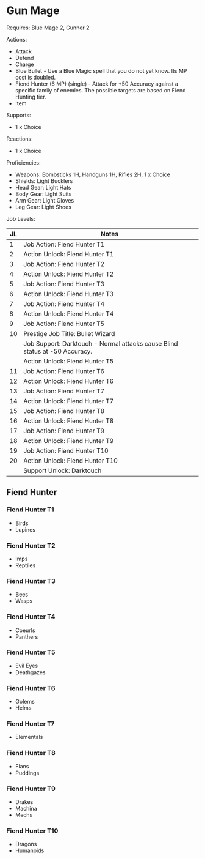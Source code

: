 # Gun Mage

Requires: Blue Mage 2, Gunner 2

Actions:

- Attack
- Defend
- Charge
- Blue Bullet - Use a Blue Magic spell that you do not yet know. Its MP cost is doubled.
- Fiend Hunter (6 MP) (single) - Attack for +50 Accuracy against a specific family of enemies. The possible targets are based on Fiend Hunting tier.
- Item

Supports:

- 1 x Choice

Reactions:

- 1 x Choice

Proficiencies:

- Weapons: Bombsticks 1H, Handguns 1H, Rifles 2H, 1 x Choice
- Shields: Light Bucklers
- Head Gear: Light Hats
- Body Gear: Light Suits
- Arm Gear: Light Gloves
- Leg Gear: Light Shoes

Job Levels:

| JL | Notes |
| --- | --- |
| 1 | Job Action: Fiend Hunter T1
| 2 | Action Unlock: Fiend Hunter T1
| 3 | Job Action: Fiend Hunter T2
| 4 | Action Unlock: Fiend Hunter T2
| 5 | Job Action: Fiend Hunter T3
| 6 | Action Unlock: Fiend Hunter T3
| 7 | Job Action: Fiend Hunter T4
| 8 | Action Unlock: Fiend Hunter T4
| 9 | Job Action: Fiend Hunter T5
| 10 | Prestige Job Title: Bullet Wizard
|    | Job Support: Darktouch - Normal attacks cause Blind status at -50 Accuracy.
|    | Action Unlock: Fiend Hunter T5
| 11 | Job Action: Fiend Hunter T6
| 12 | Action Unlock: Fiend Hunter T6
| 13 | Job Action: Fiend Hunter T7
| 14 | Action Unlock: Fiend Hunter T7
| 15 | Job Action: Fiend Hunter T8
| 16 | Action Unlock: Fiend Hunter T8
| 17 | Job Action: Fiend Hunter T9
| 18 | Action Unlock: Fiend Hunter T9
| 19 | Job Action: Fiend Hunter T10
| 20 | Action Unlock: Fiend Hunter T10
|    | Support Unlock: Darktouch

## Fiend Hunter

### Fiend Hunter T1

- Birds
- Lupines

### Fiend Hunter T2

- Imps
- Reptiles

### Fiend Hunter T3

- Bees
- Wasps

### Fiend Hunter T4

- Coeurls
- Panthers

### Fiend Hunter T5

- Evil Eyes
- Deathgazes

### Fiend Hunter T6

- Golems
- Helms

### Fiend Hunter T7

- Elementals

### Fiend Hunter T8

- Flans
- Puddings

### Fiend Hunter T9

- Drakes
- Machina
- Mechs

### Fiend Hunter T10

- Dragons
- Humanoids
